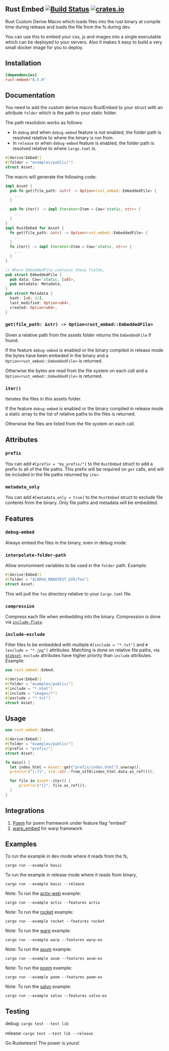 ## Rust Embed [![Build Status](https://github.com/pyros2097/rust-embed/workflows/Test/badge.svg)](https://github.com/pyros2097/rust-embed/actions?query=workflow%3ATest) [![crates.io](https://img.shields.io/crates/v/rust-embed.svg)](https://crates.io/crates/rust-embed)

Rust Custom Derive Macro which loads files into the rust binary at compile time during release and loads the file from the fs during dev.

You can use this to embed your css, js and images into a single executable which can be deployed to your servers. Also it makes it easy to build a very small docker image for you to deploy.

## Installation

```toml
[dependencies]
rust-embed="8.5.0"
```

## Documentation

You need to add the custom derive macro RustEmbed to your struct with an attribute `folder` which is the path to your static folder.

The path resolution works as follows:

- In `debug` and when `debug-embed` feature is not enabled, the folder path is resolved relative to where the binary is run from.
- In `release` or when `debug-embed` feature is enabled, the folder path is resolved relative to where `Cargo.toml` is.

```rust
#[derive(Embed)]
#[folder = "examples/public/"]
struct Asset;
```

The macro will generate the following code:

```rust
impl Asset {
  pub fn get(file_path: &str) -> Option<rust_embed::EmbeddedFile> {
    ...
  }

  pub fn iter() -> impl Iterator<Item = Cow<'static, str>> {
    ...
  }
}
impl RustEmbed for Asset {
  fn get(file_path: &str) -> Option<rust_embed::EmbeddedFile> {
    ...
  }
  fn iter() -> impl Iterator<Item = Cow<'static, str>> {
    ...
  }
}

// Where EmbeddedFile contains these fields,
pub struct EmbeddedFile {
  pub data: Cow<'static, [u8]>,
  pub metadata: Metadata,
}
pub struct Metadata {
  hash: [u8; 32],
  last_modified: Option<u64>,
  created: Option<u64>,
}
```

### `get(file_path: &str) -> Option<rust_embed::EmbeddedFile>`

Given a relative path from the assets folder returns the `EmbeddedFile` if found.

If the feature `debug-embed` is enabled or the binary compiled in release mode the bytes have been embeded in the binary and a `Option<rust_embed::EmbeddedFile>` is returned.

Otherwise the bytes are read from the file system on each call and a `Option<rust_embed::EmbeddedFile>` is returned.

### `iter()`

Iterates the files in this assets folder.

If the feature `debug-embed` is enabled or the binary compiled in release mode a static array to the list of relative paths to the files is returned.

Otherwise the files are listed from the file system on each call.

## Attributes
### `prefix`

You can add `#[prefix = "my_prefix/"]` to the `RustEmbed` struct to add a prefix
to all of the file paths. This prefix will be required on `get` calls, and will
be included in the file paths returned by `iter`.

### `metadata_only`

You can add `#[metadata_only = true]` to the `RustEmbed` struct to exclude file contents from the
binary. Only file paths and metadata will be embedded.

## Features

### `debug-embed`

Always embed the files in the binary, even in debug mode.

### `interpolate-folder-path`

Allow environment variables to be used in the `folder` path. Example:

```rust
#[derive(Embed)]
#[folder = "$CARGO_MANIFEST_DIR/foo"]
struct Asset;
```

This will pull the `foo` directory relative to your `Cargo.toml` file.

### `compression`

Compress each file when embedding into the binary. Compression is done via [`include-flate`].

### `include-exclude`
Filter files to be embedded with multiple `#[include = "*.txt"]` and `#[exclude = "*.jpg"]` attributes. 
Matching is done on relative file paths, via [`globset`].
`exclude` attributes have higher priority than `include` attributes.
Example:

```rust
use rust_embed::Embed;

#[derive(Embed)]
#[folder = "examples/public/"]
#[include = "*.html"]
#[include = "images/*"]
#[exclude = "*.txt"]
struct Asset;
```

## Usage

```rust
use rust_embed::Embed;

#[derive(Embed)]
#[folder = "examples/public/"]
#[prefix = "prefix/"]
struct Asset;

fn main() {
  let index_html = Asset::get("prefix/index.html").unwrap();
  println!("{:?}", std::str::from_utf8(index_html.data.as_ref()));

  for file in Asset::iter() {
      println!("{}", file.as_ref());
  }
}
```

## Integrations

1. [Poem](https://github.com/poem-web/poem) for poem framework under feature flag "embed"
2. [warp_embed](https://docs.rs/warp-embed/latest/warp_embed/) for warp framework

## Examples

To run the example in dev mode where it reads from the fs,

`cargo run --example basic`

To run the example in release mode where it reads from binary,

`cargo run --example basic --release`

Note: To run the [actix-web](https://github.com/actix/actix-web) example:

`cargo run --example actix --features actix`

Note: To run the [rocket](https://github.com/SergioBenitez/Rocket) example:

`cargo run --example rocket --features rocket`

Note: To run the [warp](https://github.com/seanmonstar/warp) example:

`cargo run --example warp --features warp-ex`

Note: To run the [axum](https://github.com/tokio-rs/axum) example:

`cargo run --example axum --features axum-ex`

Note: To run the [poem](https://github.com/poem-web/poem) example:

`cargo run --example poem --features poem-ex`

Note: To run the [salvo](https://github.com/salvo-rs/salvo) example:

`cargo run --example salvo --features salvo-ex`

## Testing

debug: `cargo test --test lib`

release: `cargo test --test lib --release`

Go Rusketeers!
The power is yours!

[`include-flate`]: https://crates.io/crates/include-flate
[`globset`]: https://crates.io/crates/globset
